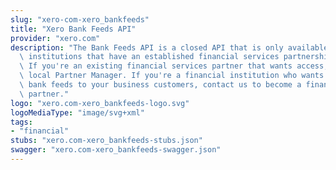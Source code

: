 ```yaml
---
slug: "xero-com-xero_bankfeeds"
title: "Xero Bank Feeds API"
provider: "xero.com"
description: "The Bank Feeds API is a closed API that is only available to financial\
  \ institutions that have an established financial services partnership with Xero.\
  \ If you're an existing financial services partner that wants access, contact your\
  \ local Partner Manager. If you're a financial institution who wants to provide\
  \ bank feeds to your business customers, contact us to become a financial services\
  \ partner."
logo: "xero.com-xero_bankfeeds-logo.svg"
logoMediaType: "image/svg+xml"
tags:
- "financial"
stubs: "xero.com-xero_bankfeeds-stubs.json"
swagger: "xero.com-xero_bankfeeds-swagger.json"
---
```

